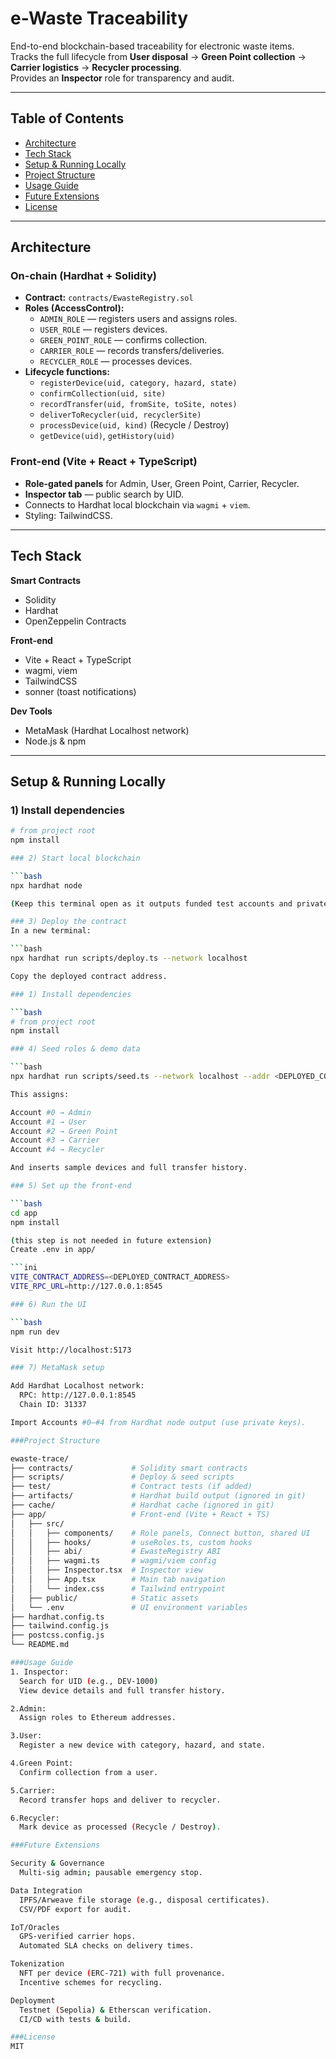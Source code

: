 # e-Waste Traceability

End-to-end blockchain-based traceability for electronic waste items.  
Tracks the full lifecycle from **User disposal** → **Green Point collection** → **Carrier logistics** → **Recycler processing**.  
Provides an **Inspector** role for transparency and audit.

---

## Table of Contents
- [Architecture](#architecture)
- [Tech Stack](#tech-stack)
- [Setup & Running Locally](#setup--running-locally)
- [Project Structure](#project-structure)
- [Usage Guide](#usage-guide)
- [Future Extensions](#future-extensions)
- [License](#license)

---

## Architecture

### On-chain (Hardhat + Solidity)
- **Contract:** `contracts/EwasteRegistry.sol`
- **Roles (AccessControl):**
  - `ADMIN_ROLE` — registers users and assigns roles.
  - `USER_ROLE` — registers devices.
  - `GREEN_POINT_ROLE` — confirms collection.
  - `CARRIER_ROLE` — records transfers/deliveries.
  - `RECYCLER_ROLE` — processes devices.
- **Lifecycle functions:**
  - `registerDevice(uid, category, hazard, state)`
  - `confirmCollection(uid, site)`
  - `recordTransfer(uid, fromSite, toSite, notes)`
  - `deliverToRecycler(uid, recyclerSite)`
  - `processDevice(uid, kind)` (Recycle / Destroy)
  - `getDevice(uid)`, `getHistory(uid)`

### Front-end (Vite + React + TypeScript)
- **Role-gated panels** for Admin, User, Green Point, Carrier, Recycler.
- **Inspector tab** — public search by UID.
- Connects to Hardhat local blockchain via `wagmi` + `viem`.
- Styling: TailwindCSS.

---

## Tech Stack

**Smart Contracts**
- Solidity
- Hardhat
- OpenZeppelin Contracts

**Front-end**
- Vite + React + TypeScript
- wagmi, viem
- TailwindCSS
- sonner (toast notifications)

**Dev Tools**
- MetaMask (Hardhat Localhost network)
- Node.js & npm

---

## Setup & Running Locally

### 1) Install dependencies

```bash
# from project root
npm install

### 2) Start local blockchain

```bash
npx hardhat node

(Keep this terminal open as it outputs funded test accounts and private keys.)

### 3) Deploy the contract
In a new terminal:

```bash
npx hardhat run scripts/deploy.ts --network localhost

Copy the deployed contract address.

### 1) Install dependencies

```bash
# from project root
npm install

### 4) Seed roles & demo data

```bash
npx hardhat run scripts/seed.ts --network localhost --addr <DEPLOYED_CONTRACT_ADDRESS>

This assigns:

Account #0 → Admin
Account #1 → User
Account #2 → Green Point
Account #3 → Carrier
Account #4 → Recycler

And inserts sample devices and full transfer history.

### 5) Set up the front-end

```bash
cd app
npm install

(this step is not needed in future extension)
Create .env in app/

```ini
VITE_CONTRACT_ADDRESS=<DEPLOYED_CONTRACT_ADDRESS>
VITE_RPC_URL=http://127.0.0.1:8545

### 6) Run the UI

```bash
npm run dev

Visit http://localhost:5173

### 7) MetaMask setup

Add Hardhat Localhost network:
  RPC: http://127.0.0.1:8545
  Chain ID: 31337

Import Accounts #0–#4 from Hardhat node output (use private keys).

###Project Structure

ewaste-trace/
├── contracts/             # Solidity smart contracts
├── scripts/               # Deploy & seed scripts
├── test/                  # Contract tests (if added)
├── artifacts/             # Hardhat build output (ignored in git)
├── cache/                 # Hardhat cache (ignored in git)
├── app/                   # Front-end (Vite + React + TS)
│   ├── src/
│   │   ├── components/    # Role panels, Connect button, shared UI
│   │   ├── hooks/         # useRoles.ts, custom hooks
│   │   ├── abi/           # EwasteRegistry ABI
│   │   ├── wagmi.ts       # wagmi/viem config
│   │   ├── Inspector.tsx  # Inspector view
│   │   ├── App.tsx        # Main tab navigation
│   │   └── index.css      # Tailwind entrypoint
│   ├── public/            # Static assets
│   └── .env               # UI environment variables
├── hardhat.config.ts
├── tailwind.config.js
├── postcss.config.js
└── README.md

###Usage Guide
1. Inspector:
  Search for UID (e.g., DEV-1000)
  View device details and full transfer history.

2.Admin:
  Assign roles to Ethereum addresses.

3.User:
  Register a new device with category, hazard, and state.

4.Green Point:
  Confirm collection from a user.

5.Carrier:
  Record transfer hops and deliver to recycler.

6.Recycler:
  Mark device as processed (Recycle / Destroy).

###Future Extensions

Security & Governance
  Multi-sig admin; pausable emergency stop.

Data Integration
  IPFS/Arweave file storage (e.g., disposal certificates).
  CSV/PDF export for audit.

IoT/Oracles
  GPS-verified carrier hops.
  Automated SLA checks on delivery times.

Tokenization
  NFT per device (ERC-721) with full provenance.
  Incentive schemes for recycling.

Deployment
  Testnet (Sepolia) & Etherscan verification.
  CI/CD with tests & build.

###License
MIT
